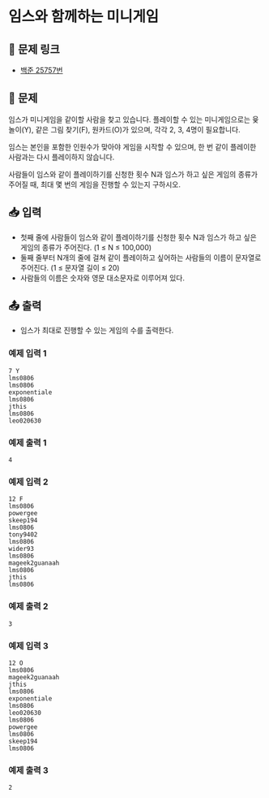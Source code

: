 # 임스와 함께하는 미니게임

## 📌 문제 링크

- [백준 25757번](https://www.acmicpc.net/problem/25757)

## 📝 문제

임스가 미니게임을 같이할 사람을 찾고 있습니다. 플레이할 수 있는 미니게임으로는 윷놀이(Y), 같은 그림 찾기(F), 원카드(O)가 있으며, 각각 2, 3, 4명이 필요합니다.

임스는 본인을 포함한 인원수가 맞아야 게임을 시작할 수 있으며, 한 번 같이 플레이한 사람과는 다시 플레이하지 않습니다.

사람들이 임스와 같이 플레이하기를 신청한 횟수 N과 임스가 하고 싶은 게임의 종류가 주어질 때, 최대 몇 번의 게임을 진행할 수 있는지 구하시오.

## 📥 입력

- 첫째 줄에 사람들이 임스와 같이 플레이하기를 신청한 횟수 N과 임스가 하고 싶은 게임의 종류가 주어진다. (1 ≤ N ≤ 100,000)
- 둘째 줄부터 N개의 줄에 걸쳐 같이 플레이하고 싶어하는 사람들의 이름이 문자열로 주어진다. (1 ≤ 문자열 길이 ≤ 20)
- 사람들의 이름은 숫자와 영문 대소문자로 이루어져 있다.

## 📤 출력

- 임스가 최대로 진행할 수 있는 게임의 수를 출력한다.

### 예제 입력 1

```
7 Y
lms0806
lms0806
exponentiale
lms0806
jthis
lms0806
leo020630
```

### 예제 출력 1

```
4
```

### 예제 입력 2

```
12 F
lms0806
powergee
skeep194
lms0806
tony9402
lms0806
wider93
lms0806
mageek2guanaah
lms0806
jthis
lms0806
```

### 예제 출력 2

```
3
```

### 예제 입력 3

```
12 O
lms0806
mageek2guanaah
jthis
lms0806
exponentiale
lms0806
leo020630
lms0806
powergee
lms0806
skeep194
lms0806
```

### 예제 출력 3

```
2
```
